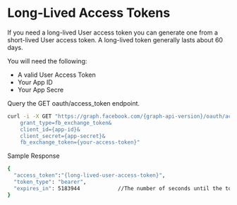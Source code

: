 # Long-Lived Access Tokens

If you need a long-lived User access token you can generate one from a short-lived User access token. A long-lived token generally lasts about 60 days.

You will need the following:
- A valid User Access Token
- Your App ID
- Your App Secre

Query the GET oauth/access_token endpoint.
```sh
curl -i -X GET "https://graph.facebook.com/{graph-api-version}/oauth/access_token?  
    grant_type=fb_exchange_token&          
    client_id={app-id}&
    client_secret={app-secret}&
    fb_exchange_token={your-access-token}" 
```
Sample Response
```sh
{
  "access_token":"{long-lived-user-access-token}",
  "token_type": "bearer",
  "expires_in": 5183944            //The number of seconds until the token expires
}
```